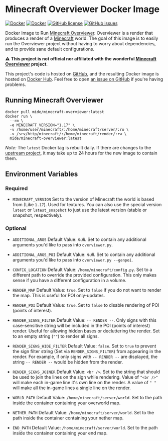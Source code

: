 # Minecraft Overviewer Docker Image

[![Docker](https://img.shields.io/docker/pulls/mide/minecraft-overviewer.svg)](https://hub.docker.com/r/mide/minecraft-overviewer/)
[![Docker](https://img.shields.io/docker/stars/mide/minecraft-overviewer.svg)](https://hub.docker.com/r/mide/minecraft-overviewer/)
[![GitHub license](https://img.shields.io/badge/license-MIT-blue.svg)](https://raw.githubusercontent.com/mide/minecraft-overviewer/master/LICENSE)
[![GitHub issues](https://img.shields.io/github/issues/mide/minecraft-overviewer.svg)](https://github.com/mide/minecraft-overviewer/issues)

Docker Image to Run [Minecraft Overviewer](https://overviewer.org/). Overviewer is a render that produces a render of a [Minecraft](https://minecraft.net/en/) world. The goal of this image is to easily run the Overviewer project without having to worry about dependencies, and to provide sane default configurations.

:warning: **This project is not official nor affiliated with the wonderful [Minecraft Overviewer](https://overviewer.org/) project**.

This project's code is hosted on [GitHub](https://github.com/mide/minecraft-overviewer), and the resulting Docker image is hosted on [Docker Hub](https://hub.docker.com/r/mide/minecraft-overviewer). Feel free to open [an issue on GitHub](https://github.com/mide/minecraft-overviewer/issues?q=is%3Aopen) if you're having problems.

## Running Minecraft Overviewer

```shell
docker pull mide/minecraft-overviewer:latest
docker run \
  --rm \
  -e MINECRAFT_VERSION="1.17" \
  -v /home/user/minecraft/:/home/minecraft/server/:ro \
  -v /srv/http/minecraft/:/home/minecraft/render/:rw \
  mide/minecraft-overviewer:latest
```

_Note:_ The `latest` Docker tag is rebuilt daily. If there are changes to the [upstream project](https://github.com/overviewer/Minecraft-Overviewer/), it may take up to 24 hours for the new image to contain them.

## Environment Variables

### Required

- `MINECRAFT_VERSION`
  Set to the version of Minecraft the world is based from (Like `1.17`). Used for textures. You can also use the special version `latest` or `latest_snapshot` to just use the latest version (stable or snapshot, respectively).

### Optional

- `ADDITIONAL_ARGS`
  Default Value: _null_. Set to contain any additional arguments you'd like to pass into `overviewer.py`.

- `ADDITIONAL_ARGS_POI`
  Default Value: _null_. Set to contain any additional arguments you'd like to pass into `overviewer.py --genpoi`.

- `CONFIG_LOCATION`
  Default Value: `/home/minecraft/config.py`. Set to a different path to override the provided configuration. This only makes sense if you have a different configuration in a volume.

- `RENDER_MAP`
  Default Value: `true`. Set to `false` if you do not want to render the map. This is useful for POI only-updates.

- `RENDER_POI`
  Default Value: `true`. Set to `false` to disable rendering of POI (points of interest).

- `RENDER_SIGNS_FILTER`
  Default Value: `-- RENDER --`. Only signs with this case-sensitive string will be included in the POI (points of interest) render. Useful for allowing hidden bases or decluttering the render. Set to an empty string (`""`) to render all signs.

- `RENDER_SIGNS_HIDE_FILTER`
  Default Value: `false`. Set to `true` to prevent the sign filter string (Set via `RENDER_SIGNS_FILTER`) from appearing in the render. For example, if only signs with `-- RENDER --` are displayed, the string `-- RENDER --` would be hidden from the render.

- `RENDER_SIGNS_JOINER`
  Default Value: `<br />`. Set to the string that should be used to join the lines on the sign while rendering. Value of `"<br />"` will make each in-game line it's own line on the render. A value of `" "` will make all the in-game lines a single line on the render.

- `WORLD_PATH`
  Default Value: `/home/minecraft/server/world`. Set to the path inside the container containing your overworld map.
- `NETHER_PATH`
  Default Value: `/home/minecraft/server/world`. Set to the path inside the container containing your nether map.
- `END_PATH`
  Default Value: `/home/minecraft/server/world`. Set to the path inside the container containing your end map.

